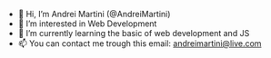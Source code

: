- 👋 Hi, I’m Andrei Martini (@AndreiMartini)
- 👀 I’m interested in Web Development
- 🌱 I’m currently learning the basic of web development and JS
- 📫 You can contact me trough this email: andreimartini@live.com

<!---
AndreiMartini/AndreiMartini is a ✨ special ✨ repository because its `README.md` (this file) appears on your GitHub profile.
You can click the Preview link to take a look at your changes.
--->
